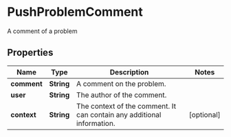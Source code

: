 

# PushProblemComment

A comment of a problem

## Properties

| Name | Type | Description | Notes |
|------------ | ------------- | ------------- | -------------|
|**comment** | **String** | A comment on the problem. |  |
|**user** | **String** | The author of the comment. |  |
|**context** | **String** | The context of the comment. It can contain any additional information. |  [optional] |



